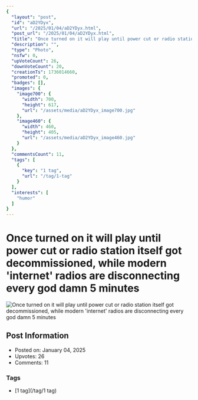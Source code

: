 ```yaml
---
{
  "layout": "post",
  "id": "aD2YDyx",
  "url": "/2025/01/04/aD2YDyx.html",
  "post_url": "/2025/01/04/aD2YDyx.html",
  "title": "Once turned on it will play until power cut or radio station itself got decommissioned, while modern 'internet' radios are disconnecting every god damn 5 minutes",
  "description": "",
  "type": "Photo",
  "nsfw": 0,
  "upVoteCount": 26,
  "downVoteCount": 20,
  "creationTs": 1736014660,
  "promoted": 0,
  "badges": [],
  "images": {
    "image700": {
      "width": 700,
      "height": 617,
      "url": "/assets/media/aD2YDyx_image700.jpg"
    },
    "image460": {
      "width": 460,
      "height": 405,
      "url": "/assets/media/aD2YDyx_image460.jpg"
    }
  },
  "commentsCount": 11,
  "tags": [
    {
      "key": "1 tag",
      "url": "/tag/1-tag"
    }
  ],
  "interests": [
    "humor"
  ]
}
---
```


# Once turned on it will play until power cut or radio station itself got decommissioned, while modern 'internet' radios are disconnecting every god damn 5 minutes

![Once turned on it will play until power cut or radio station itself got decommissioned, while modern 'internet' radios are disconnecting every god damn 5 minutes](/assets/media/aD2YDyx_image700.jpg)

## Post Information

- Posted on: January 04, 2025
- Upvotes: 26
- Comments: 11

### Tags

- [1 tag](/tag/1 tag)
